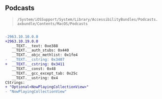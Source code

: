 ## Podcasts

> `/System/iOSSupport/System/Library/AccessibilityBundles/Podcasts.axbundle/Contents/MacOS/Podcasts`

```diff

-2963.10.10.0.0
+2963.10.19.0.0
   __TEXT.__text: 0xe388
   __TEXT.__auth_stubs: 0x440
   __TEXT.__objc_methlist: 0x1fe4
-  __TEXT.__cstring: 0x3407
+  __TEXT.__cstring: 0x3411
   __TEXT.__const: 0x48
   __TEXT.__gcc_except_tab: 0x25c
   __TEXT.__ustring: 0x4
CStrings:
+ "Optional<NowPlayingCollectionView>"
- "NowPlayingCollectionView"

```
